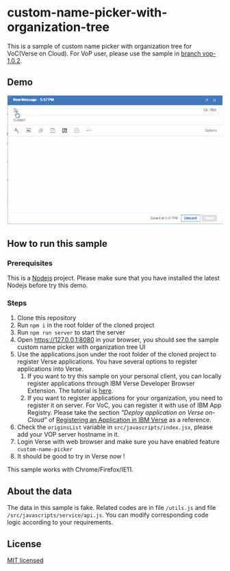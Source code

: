 # custom-name-picker-with-organization-tree

This is a sample of custom name picker with organization tree for VoC(Verse on Cloud). For VoP user, please use the sample in [branch vop-1.0.2](/tree/vop-1.0.2).

## Demo
![Demo](./demo.gif)

## How to run this sample

### Prerequisites

This is a [Nodejs](https://nodejs.org/en/) project. Please make sure that you have installed the latest Nodejs before try this demo.

### Steps

1. Clone this repository
1. Run `npm i` in the root folder of the cloned project
1. Run `npm run server` to start the server
1. Open https://127.0.0.1:8080 in your browser, you should see the sample custom name picker with organization tree UI
1. Use the applications.json under the root folder of the cloned project to register Verse applications. You have several options to register applications into Verse.
    1. If you want to try this sample on your personal client, you can locally register applications through IBM Verse Developer Browser Extension. The tutorial is [here](https://ibmverse.github.io/verse-developer/developers/#get-started).
    1. If you want to register applications for your organization, you need to register it on server. For VoC, you can register it with use of IBM App Registry. Please take the section *"Deploy application on Verse on-Cloud"* of [Registering an Application in IBM Verse](https://ibmverse.github.io/verse-developer/developers/#registering-an-application-in-ibm-verse) as a reference.
1. Check the `originsList` variable in `src/javascripts/index.jsx`, please add your VOP server hostname in it.
1. Login Verse with web browser and make sure you have enabled feature `custom-name-picker`
1. It should be good to try in Verse now !

This sample works with Chrome/Firefox/IE11.

## About the data

The data in this sample is fake. Related codes are in file `/utils.js` and file `/src/javascripts/service/api.js`. You can modify corresponding code logic according to your requirements.

## License

[MIT licensed](./LICENSE)
